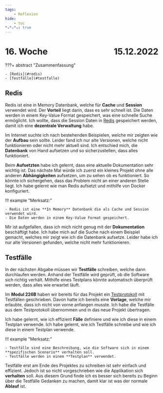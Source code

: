```yaml
---
tags:
    - Reflexion
hide:
    - toc
ᴴₒᴴₒᴴₒ: true
---
```


# 16. Woche <span style="float:right">15.12.2022</span>

???+ abstract "Zusammenfassung"

    - [Redis](#redis)
    - [Testfälle](#testfalle)

## Redis

Redis ist eine in Memory Datenbank, welche für **Cache** und **Session** verwendet wird. Der **Vorteil** liegt darin, dass es sehr schnell ist. Die Daten werden in einem Key-Value Format gespeichert, was eine schnelle Suche ermöglicht. Ich wollte, dass die Session Daten in [Redis](https://redis.com/) gespeichert werden, damit ich eine **dezentrale Verwaltung** habe.

Im Internet suchte ich nach bestehenden Beispielen, welche mir zeigten wie der **Aufbau** sein sollte. Leider fand ich nur alte Versionen, welche nicht funktionieren oder nicht mehr aktuell sind. Ich entschied mich, die **Datenbank** von Hand aufsetzen und so sicherzustellen, dass alles funktioniert.

Beim **Aufsetzten** habe ich gelernt, dass eine aktuelle Dokumentation sehr wichtig ist. Das nächste Mal würde ich zuerst ein kleines Projekt ohne alle anderen **Abhängigkeiten** aufsetzen, um zu sehen ob es funktioniert. So könnte ich sichergehen, dass das Problem nicht an einer anderen Stelle liegt. Ich habe gelernt wie man Redis aufsetzt und mithilfe von Docker konfiguriert.

!!! example "Merksatz:"

    - Redis ist eine **In Memory** Datenbank die als Cache und Session verwendet wird.
    - Die Daten werden in einem Key-Value Format gespeichert.

Mir ist aufgefallen, dass ich mich nicht genug mit der **Dokumentation** beschäftigt habe. Ich habe mich auf die Suche nach einem Beispiel gemacht, welches mir zeigt wie ich die Datenbank aufsetze. Leider habe ich nur alte Versionen gefunden, welche nicht mehr funktionieren.

## Testfälle

In der nächsten Abgabe müssen wir **Testfälle** schreiben, welche dann durchlaufen werden. Anhand der Testfälle wird geprüft, ob die Software sich richtig verhält. Mithilfe eines Testplans könnte automatisch überprüft werden, dass alles wie erwartet läuft.

Im **Modul 226B** haben wir bereits für das Projekt ein [Testprotokoll](https://bztfinformatik.github.io/lb1_doku-21r8390/Zielsetzung/Testprotokoll/) mit Testfällen geschrieben. Davon hatte ich bereits eine **Vorlage**, welche mir erlaubte, dass ich nicht von vorne anfangen musste. Ich habe die Testfälle aus dem Testprotokoll übernommen und in das neue Projekt übertragen.

Ich habe gelernt, wie ich effizient **Fälle** definiere und wie ich diese in einem Testplan verwende. Ich habe gelernt, wie ich Testfälle schreibe und wie ich diese in einem Testplan verwende.

!!! example "Merksatz:"

    - Testfälle sind eine Beschreibung, wie die Software sich in einem **spezifischen Scenario** verhalten soll.
    - Testfälle werden in einem **Testplan** verwendet.

Testfälle erst am Ende des Projektes zu schreiben ist sehr einfach und effizient. Jedoch ist so nicht vorgeschrieben wie die Applikation sich **verhalten** soll. Aus diesem Grund finde ich es besser sich bereits zu Beginn über die Testfälle Gedanken zu machen, damit klar ist was der normale **Ablauf** ist.
